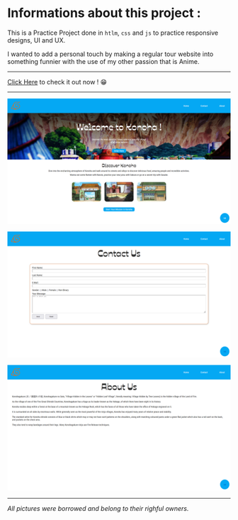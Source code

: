 # Informations about this project :

This is a Practice Project done in `htlm`, `css` and `js` to practice responsive designs, UI and UX.

I wanted to add a personal touch by making a regular tour website into something funnier with the use of my other passion that is Anime.

---

[Click Here](https://sassid.github.io/Konoha-Tour/) to check it out now ! 😁

---

![home preview](./assets/img/preview/preview1.png)

![contact preview](./assets/img/preview/preview2.png)

![about preview](./assets/img/preview/preview3.png)

---

_All pictures were borrowed and belong to their righful owners._
